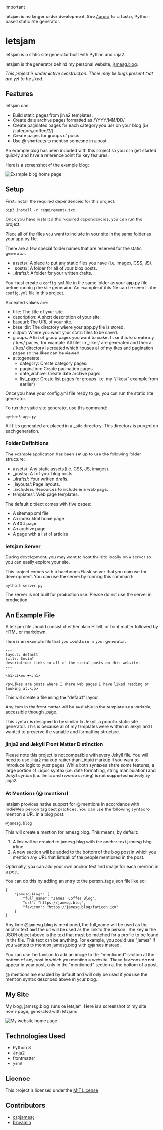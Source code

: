 > [!IMPORTANT]  
> letsjam is no longer under development. See [Aurora](https://github.com/capjamesg/aurora) for a faster, Python-based static site generator.

# letsjam

letsjam is a static site generator built with Python and jinja2.

letsjam is the generator behind my personal website, [jamesg.blog](https://jamesg.blog).

*This project is under active construction. There may be bugs present that are yet to be fixed.*

## Features

letsjam can:

- Build static pages from jinja2 templates.
- Create date archive pages formatted as /YYYY/MM/DD/
- Create paginated pages for each category you use on your blog (i.e. /category/coffee/2/)
- Create pages for groups of posts
- Use @ shortcuts to mention someone in a post

An example blog has been included with this project so you can get started quickly and have a reference point for key features.

Here is a screenshot of the example blog:

![Example blog home page](letsjam_example.png)

## Setup

First, install the required dependencies for this project:

    pip3 install -r requirements.txt

Once you have installed the required dependencies, you can run the project.

Place all of the files you want to include in your site in the same folder as your app.py file.

There are a few special folder names that are reserved for the static generator:

- assets/: A place to put any static files you have (i.e. images, CSS, JS).
- _posts/: A folder for all of your blog posts.
- _drafts/: A folder for your written drafts.

You must create a `config.yml` file in the same folder as your app.py file before running the site generator. An example of this file can be seen in the `config.yml` file in this project.

Accepted values are:

- title: The title of your site.
- description: A short description of your site.
- baseurl: The URL of your site.
- base_dir: The directory where your app.py file is stored.
- output: Where you want your static files to be saved.
- groups: A list of group pages you want to make. I use this to create my /likes/ pages, for example. All files in _likes/ are generated and then a /likes/ directory is created which houses all of my likes and pagination pages so the likes can be viewed.
- autogenerate:
    - category: Create category pages.
    - pagination: Create pagination pages.
    - date_archive: Create date archive pages.
    - list_page: Create list pages for groups (i.e. my "/likes/" example from earlier.)

Once you have your config.yml file ready to go, you can run the static site generator.

To run the static site generator, use this command:

    python3 app.py

All files generated are placed in a _site directory. This directory is purged on each generation.

### Folder Definitions

The example application has been set up to use the following folder structure:

- assets/: Any static assets (i.e. CSS, JS, images).
- _posts/: All of your blog posts.
- _drafts/: Your written drafts.
- _layouts/: Page layouts.
- _includes/: Resources to include in a web page.
- templates/: Web page templates.

The default project comes with five pages:

- A sitemap.xml file
- An index.html home page
- A 404 page
- An archive page
- A page with a list of articles

### letsjam Server

During development, you may want to host the site locally on a server so you can easily explore your site.

This project comes with a barebones Flask server that you can use for development. You can use the server by running this command:

    python3 server.py

The server is not built for production use. Please do not use the server in production.

## An Example File

A letsjam file should consist of either plain HTML or front matter followed by HTML or markdown.

Here is an example file that you could use in your generator:

    ---
    layout: default
    title: Social
    description: Links to all of the social posts on this website.
    ---

    <h1>Likes ❤️</h1>

    <p>Likes are posts where I share web pages I have liked reading or looking at.</p>

This will create a file using the "default" layout.

Any item in the front matter will be available in the template as a variable, accessible through .page.

This syntax is designed to be similar to Jekyll, a popular static site generator. This is because all of my templates were written in Jekyll and I wanted to preserve the variable and formatting structure.

### jinja2 and Jekyll Front Matter Distinction

Please note this project is not compatible with every Jekyll file. You will need to use jinja2 markup rather than Liquid markup if you want to introduce logic to yuor pages. While both syntaxes share some features, a large portion of Liquid syntax (i.e. date formatting, string manipulation) and Jekyll syntax (i.e. limits and reverse sorting) is not supported natively by jinja2.

### At Mentions (@ mentions)

letsjam provides native support for @ mentions in accordance with IndieWeb [person tag](https://indieweb.org/person) best practices. You can use the following syntax to mention a URL in a blog post:

    @jamesg.blog

This will create a mention for jamesg.blog. This means, by default:

1. A link will be created to jamesg.blog with the anchor text jamesg.blog inline.
2. A new section will be added to the bottom of the blog post in which you mention any URL that lists all of the people mentioned in the post.

Optionally, you can add your own anchor text and image for each mention in a post.

You can do this by adding an entry to the person_tags.json file like so:

    {
        "jamesg.blog": {
            "full_name": "James' Coffee Blog",
            "url": "https://jamesg.blog",`
            "favicon": "https://jamesg.blog/favicon.ico"
        }
    }

Any time @jamesg.blog is mentioned, the full_name will be used as the anchor text and the url will be used as the link to the person. The key in the JSON object above is the text that must be matched for a profile to be found in the file. This text can be anything. For example, you could use "james" if you wanted to mention jamesg.blog with @james instead.

You can use the favicon to add an image to the "mentioned" section at the bottom of any post in which you mention a website. These favicons do not appear in your post, only in the "mentioned" section at the bottom of a post.

@ mentions are enabled by default and will only be used if you use the mention syntax described above in your blog.

## My Site

My blog, jamesg.blog, runs on letsjam. Here is a screenshot of my site home page, generated with letsjam:

![My website home page](james_site_screenshot.png)

## Technologies Used

- Python 3
- Jinja2
- frontmatter
- yaml

## Licence

This project is licensed under the [MIT License](LICENSE)

## Contributors

- [capjamesg](https://github.com/capjamesg)
- [binyamin](https://github.com/binyamin)
